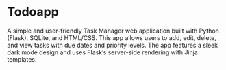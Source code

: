 # Todoapp
A simple and user-friendly Task Manager web application built with Python (Flask), SQLite, and HTML/CSS. This app allows users to add, edit, delete, and view tasks with due dates and priority levels. The app features a sleek dark mode design and uses Flask’s server-side rendering with Jinja templates.
